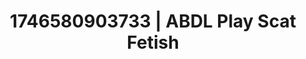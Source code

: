 ---
categories:
- Tan lines & lingerie
- Mutual desire
- Intimate reveal
- AI-generated
- ASMR
- Caressing curves
- Curvy bodies
- Cosplay
image: /assets/images/1746580903733.webp
layout: post
seo:
  description: Featured content with high-quality ABDL Play, Scat Fetish. HD images
    available.
  keywords: ABDL Play, Scat Fetish
  og_image: /assets/images/1746580903733.webp
  schema_type: VisualArtwork
tags:
- ABDL Play
- '#1746580903733'
- Scat Fetish
title: 1746580903733 | ABDL Play Scat Fetish
---